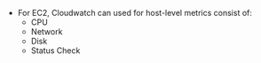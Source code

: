 * For EC2, Cloudwatch can used for host-level metrics consist of:
    * CPU
    * Network
    * Disk
    * Status Check
